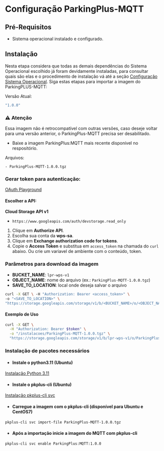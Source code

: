 # Configuração ParkingPlus-MQTT

## Pré-Requisitos
-   Sistema operacional instalado e configurado.

## Instalação
Nesta etapa considera que todas as demais dependências do Sistema Operacional escolhido já foram 
devidamente instaladas, para consultar quais são elas e o procedimento de instalação vá até a 
seção [Configuração Sistema Operacional](configuracao_sistema_operacional.md). Siga estas etapas para importar a imagem 
do ParkingPLUS-MQTT:

Versâo Atual: 
```bash
"1.0.0"
```
### ⚠️ Atenção
Essa imagem não é retrocompatível com outras versões, caso deseje voltar para uma
versão anterior, o ParkingPlus-MQTT precisa ser desabilitado.

* Baixe a imagem ParkingPlus:MQTT mais recente disponível no respositório.

Arquivos:
```
- ParkingPlus-MQTT-1.0.0.tgz
```


### Gerar token para autenticação:

[OAuth Playground](https://developers.google.com/oauthplayground/?hl=pt-br)

#### Escolher a API:
**Cloud Storage API v1**

-   `https://www.googleapis.com/auth/devstorage.read_only`

1. Clique em **Authorize API**.
2. Escolha sua conta da **wps-sa**.
3. Clique em **Exchange authorization code for tokens**.
4. Copie o **Access Token** e substitua em `access_token` na chamada do `curl` abaixo. Ou crie um variavel de ambiente com o conteúdo, token.

### Parâmetros para download da imagem
- **BUCKET_NAME**: `lpr-wps-v1`
- **OBJECT_NAME**: nome do arquivo (ex.: `ParkingPlus-MQTT-1.0.0.tgz`)
- **SAVE_TO_LOCATION**: local onde deseja salvar o arquivo


```bash
curl -X GET \ -H "Authorization: Bearer <access_token>" \ 
-o "<SAVE_TO_LOCATION>" \ 
"https://storage.googleapis.com/storage/v1/b/<BUCKET_NAME>/o/<OBJECT_NAME>?alt=media"
```

#### Exemplo de Uso
```bash
curl -X GET \
  -H "Authorization: Bearer $token" \
  -o "/instalacoes/ParkingPlus-MQTT-1.0.0.tgz" \
  "https://storage.googleapis.com/storage/v1/b/lpr-wps-v1/o/ParkingPlus-MQTT-1.0.0.tgz?alt=media"
```

### Instalação de pacotes necessários

* #### Instale o python3.11 (Ubuntu)

[Instalação Python 3.11](instalacao.md#instale-o-python311-ubuntu)

* #### Instale o pkplus-cli (Ubuntu)

[Instalação pkplus-cli svc](instalacao.md#instale-o-pkplus-cli-ubuntu)



* #### Carregue a imagem com o pkplus-cli (disponível para Ubuntu e CentOS7)
```bash
pkplus-cli svc import-file ParkingPlus-MQTT-1.0.0.tgz
```

* #### Após a importação inicie a imagem do MQTT com pkplus-cli
```bash
pkplus-cli svc enable ParkingPlus:MQTT:1.0.0
```

<!DOCTYPE html>
<html lang="pt-br">
<head>
    <meta charset="UTF-8">
    <meta name="viewport" content="width=device-width, initial-scale=1.0">
    <title>Caixa de Alerta</title>
    <style>
        .alert-box {
            border: 2px solid #ff4c4c;
            border-radius: 8px;
            background-color: #2d2f33;
            color: #ccc;
            padding: 16px;
            font-family: Arial, sans-serif;
            max-width: 800px;
            margin: 20px 0;
        }

        .alert-header {
            display: flex;
            align-items: center;
            background-color: #3b3b3b;
            padding: 8px 16px;
            border-radius: 6px 6px 0 0;
            font-weight: bold;
            color: #fff;
        }

        .alert-header .icon {
            color: #ff4c4c;
            font-size: 1.2em;
            margin-right: 8px;
        }

        .alert-content {
            padding-top: 12px;
            font-size: 0.95em;
            line-height: 1.5;
        }
    </style>
</head>
<body>

<div class="alert-box">
    <div class="alert-header">
        <span class="icon">❗</span>
        CentOS7
    </div>
    <div class="alert-content">
        O procedimento de instalação está descrito no 
<a href="https://intranet.parkingplus.com.br/pub/Parking%20Plus/CentOS_7/Instalacao_pkplus-cli/01-Instalacao.mp4" 
target="_blank">manual próprio do sistema operacional</a>, porém, caso já esteja instalado, basta importar o arquivo.
<p>É importante que essa imagem seja importada pelo pkplus-cli, pois ele gerencia as redes do Docker, sem a necessidade de
fazer isso manualmente.</p>
    </div>
</div>

</body>
</html>


------------
